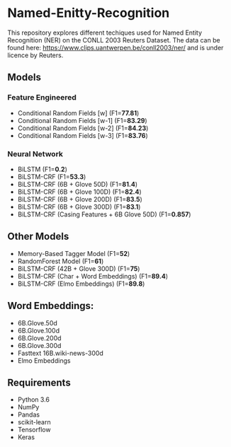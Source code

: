# Named-Enitty-Recognition

This repository explores different techiques used for Named Entity Recognition (NER) on the CONLL 2003 Reuters Dataset. The data can be found here: https://www.clips.uantwerpen.be/conll2003/ner/ and is under licence by Reuters. 

## Models
### Feature Engineered
- Conditional Random Fields [w] (F1=**77.81**) 
- Conditional Random Fields [w-1] (F1=**83.29**) 
- Conditional Random Fields [w-2] (F1=**84.23**) 
- Conditional Random Fields [w-3] (F1=**83.76**) 

### Neural Network 
- BiLSTM (F1=**0.2**)
- BiLSTM-CRF (F1=**53.3**)
- BiLSTM-CRF (6B + Glove 50D) (F1=**81.4**)
- BiLSTM-CRF (6B + Glove 100D) (F1=**82.4**)
- BiLSTM-CRF (6B + Glove 200D) (F1=**83.5**)
- BiLSTM-CRF (6B + Glove 300D) (F1=**83.1**)
- BiLSTM-CRF (Casing Features + 6B Glove 50D) (F1=**0.857**)

## Other Models
- Memory-Based Tagger Model (F1=**52**) 
- RandomForest Model (F1=**61**) 
- BiLSTM-CRF (42B + Glove 300D) (F1=**75**)
- BiLSTM-CRF (Char + Word Embeddings) (F1=**89.4**)
- BiLSTM-CRF (Elmo Embeddings) (F1=**89.8**)

## Word Embeddings:
- 6B.Glove.50d
- 6B.Glove.100d
- 6B.Glove.200d
- 6B.Glove.300d
- Fasttext 16B.wiki-news-300d
- Elmo Embeddings

## Requirements
- Python 3.6
- NumPy
- Pandas
- scikit-learn
- Tensorflow
- Keras
